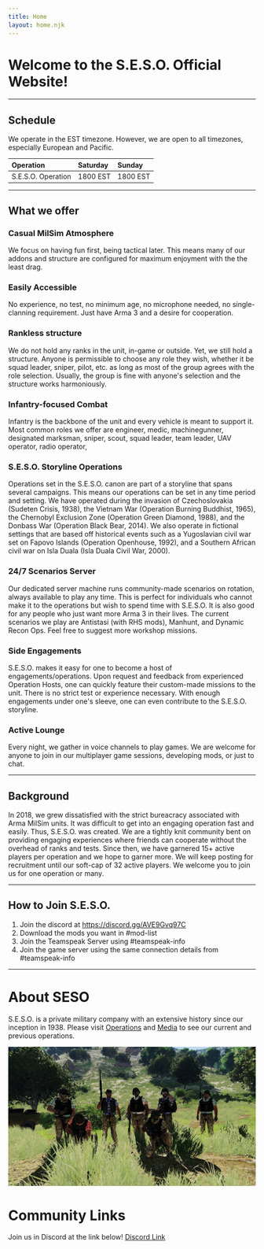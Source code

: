```yaml
---
title: Home
layout: home.njk
---
```

# Welcome to the S.E.S.O. Official Website!
***
## Schedule
We operate in the EST timezone. However, we are open to all timezones, especially European and Pacific.

Operation | Saturday | Sunday
:--|:--|:--
S.E.S.O. Operation | 1800 EST | 1800 EST

***
## What we offer
### Casual MilSim Atmosphere

We focus on having fun first, being tactical later. This means many of our addons and structure are configured for maximum enjoyment with the the least drag.

### Easily Accessible

No experience, no test, no minimum age, no microphone needed, no single-clanning requirement. Just have Arma 3 and a desire for cooperation.

### Rankless structure

We do not hold any ranks in the unit, in-game or outside. Yet, we still hold a structure. Anyone is permissible to choose any role they wish, whether it be squad leader, sniper, pilot, etc. as long as most of the group agrees with the role selection. Usually, the group is fine with anyone's selection and the structure works harmoniously.

### Infantry-focused Combat

Infantry is the backbone of the unit and every vehicle is meant to support it. Most common roles we offer are engineer, medic, machinegunner, designated marksman, sniper, scout, squad leader, team leader, UAV operator, radio operator,

### S.E.S.O. Storyline Operations

Operations set in the S.E.S.O. canon are part of a storyline that spans several campaigns. This means our operations can be set in any time period and setting. We have operated during the invasion of Czechoslovakia (Sudeten Crisis, 1938), the Vietnam War (Operation Burning Buddhist, 1965), the Chernobyl Exclusion Zone (Operation Green Diamond, 1988), and the Donbass War (Operation Black Bear, 2014). We also operate in fictional settings that are based off historical events such as a Yugoslavian civil war set on Fapovo Islands (Operation Openhouse, 1992), and a Southern African civil war on Isla Duala (Isla Duala Civil War, 2000).

### 24/7 Scenarios Server

Our dedicated server machine runs community-made scenarios on rotation, always available to play any time. This is perfect for individuals who cannot make it to the operations but wish to spend time with S.E.S.O. It is also good for any people who just want more Arma 3 in their lives. The current scenarios we play are Antistasi (with RHS mods), Manhunt, and Dynamic Recon Ops. Feel free to suggest more workshop missions.

### Side Engagements

S.E.S.O. makes it easy for one to become a host of engagements/operations. Upon request and feedback from experienced Operation Hosts, one can quickly feature their custom-made missions to the unit. There is no strict test or experience necessary. With enough engagements under one's sleeve, one can even contribute to the S.E.S.O. storyline.

### Active Lounge

Every night, we gather in voice channels to play games. We are welcome for anyone to join in our multiplayer game sessions, developing mods, or just to chat.

***
## Background
In 2018, we grew dissatisfied with the strict bureacracy associated with Arma MilSim units. It was difficult to get into an engaging operation fast and easily. Thus, S.E.S.O. was created. We are a tightly knit community bent on providing engaging experiences where friends can cooperate without the overhead of ranks and tests. Since then, we have garnered 15+ active players per operation and we hope to garner more. We will keep posting for recruitment until our soft-cap of 32 active players. We welcome you to join us for one operation or many.

***

## How to Join S.E.S.O.

1. Join the discord at  https://discord.gg/AVE9Gvq97C
2. Download the mods you want in #mod-list
3. Join the Teamspeak Server using #teamspeak-info
4. Join the game server using the same connection details from #teamspeak-info

***

# About SESO
S.E.S.O. is a private military company with an extensive history since our inception in 1938. Please visit [Operations](/operations/) and [Media](/media/) to see our current and previous operations.

![SESO Operation Black Bear Group Photo](/assets/img/groupphoto.jpeg "SESO Group Photo")

# Community Links
Join us in Discord at the link below!
[Discord Link](https://discord.gg/h7aWmRGJwB)